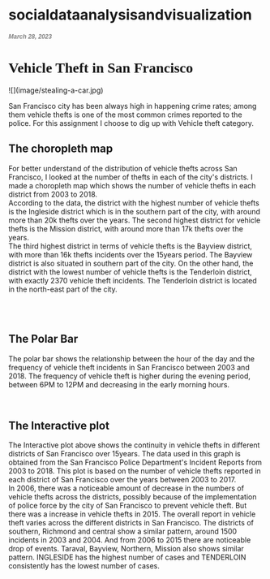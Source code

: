 # socialdataanalysisandvisualization
<html lang="EN">
  <head>
  <h1 style="color:grey; font-family:Helvetica; font-style:italic; font-size:12px">March 28, 2023</h1>
  <h1 style="font-family:garamond; font: size 12px;">Vehicle Theft in San Francisco</h1>
  </head>
  <body>
    ![](image/stealing-a-car.jpg)
  <p>San Francisco city has been always high in happening crime rates; among them vehicle thefts is one of the most common crimes reported to the police. For this assignment I choose to dig up with Vehicle theft category.
   <br>
   <h2> The choropleth map</h2>
   <p>
For better understand of the distribution of vehicle thefts across San Francisco, I looked at the number of thefts in each of the city's districts. I made a choropleth map which shows the number of vehicle thefts in each district from 2003 to 2018.
<br>
According to the data, the district with the highest number of vehicle thefts is the Ingleside district which is in the southern part of the city, with around more than 20k thefts over the years. The second highest district for vehicle thefts is the Mission district, with around more than 17k thefts over the years.
<br>
The third highest district in terms of vehicle thefts is the Bayview district, with more than 16k thefts incidents over the 15years period. The Bayview district is also situated in southern part of the city.
On the other hand, the district with the lowest number of vehicle thefts is the Tenderloin district, with exactly 2370 vehicle theft incidents. The Tenderloin district is located in the north-east part of the city.
<br>
<br>
   </p>
<img>

<h2>The Polar Bar</h2>
<p>
The polar bar shows the relationship between the hour of the day and the frequency of vehicle theft incidents in San Francisco between 2003 and 2018.  The frequency of vehicle theft is higher during the evening period, between 6PM to 12PM and decreasing in the early morning hours.<br>
</p>

<img>

   <h2>The Interactive plot</h2>
   
<p>The Interactive plot above shows the continuity in vehicle thefts in different districts of San Francisco over 15years. The data used in this graph is obtained from the San Francisco Police Department's Incident Reports from 2003 to 2018. This plot is based on the number of vehicle thefts reported in each district of San Francisco over the years between 2003 to 2017.
<br>
In 2006, there was a noticeable amount of decrease in the numbers of vehicle thefts across the districts, possibly because of the implementation of police force by the city of San Francisco to prevent vehicle theft. But there was a increase in vehicle thefts in 2015. The overall report in vehicle theft varies across the different districts in San Francisco. The districts of southern, Richmond and central show a similar pattern, around 1500 incidents in 2003 and 2004. And from 2006 to 2015 there are noticeable drop of events. Taraval, Bayview, Northern, Mission also shows similar pattern. INGLESIDE has the highest number of cases and TENDERLOIN consistently has the lowest number of cases.
<br>
<br>
   </p>
